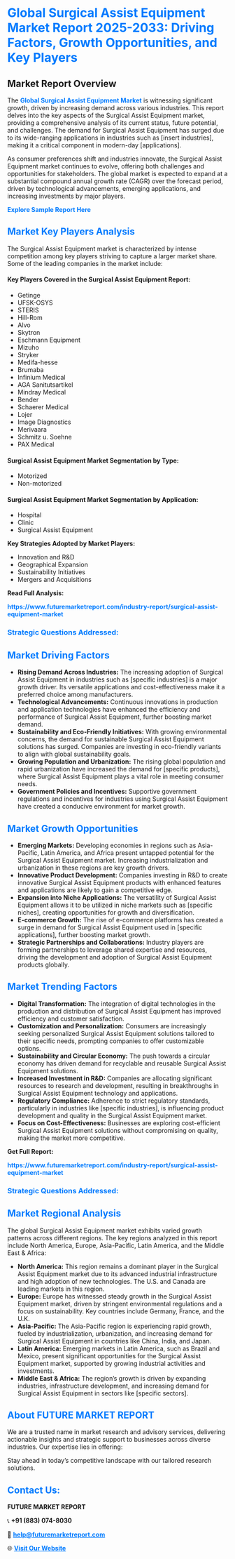 <h1 style="color: #007BFF;">Global Surgical Assist Equipment Market Report 2025-2033: Driving Factors, Growth Opportunities, and Key Players</h1>

<section id="overview">
<h2>Market Report Overview</h2>
<p>The <a href="https://www.futuremarketreport.com/industry-report/surgical-assist-equipment-market" style="color: #007BFF; text-decoration: none;"><strong>Global Surgical Assist Equipment Market</strong></a> is witnessing significant growth, driven by increasing demand across various industries. This report delves into the key aspects of the Surgical Assist Equipment market, providing a comprehensive analysis of its current status, future potential, and challenges. The demand for Surgical Assist Equipment has surged due to its wide-ranging applications in industries such as [insert industries], making it a critical component in modern-day [applications].</p>
<p>As consumer preferences shift and industries innovate, the Surgical Assist Equipment market continues to evolve, offering both challenges and opportunities for stakeholders. The global market is expected to expand at a substantial compound annual growth rate (CAGR) over the forecast period, driven by technological advancements, emerging applications, and increasing investments by major players.</p>
</section>

<section id="overview">
<p><a href="https://www.futuremarketreport.com/request-sample/reportId=122950" style="color: #007BFF; text-decoration: none;"><strong>Explore Sample Report Here</strong></a></p>
</section>

<section id="key-players">
<h2 style="color: #007BFF;">Market Key Players Analysis</h2>
<p>The Surgical Assist Equipment market is characterized by intense competition among key players striving to capture a larger market share. Some of the leading companies in the market include:</p>
<h4>Key Players Covered in the Surgical Assist Equipment Report:</h4>
<ul><li>Getinge</li><li>UFSK-OSYS</li><li>STERIS</li><li>Hill-Rom</li><li>Alvo</li><li>Skytron</li><li>Eschmann Equipment</li><li>Mizuho</li><li>Stryker</li><li>Medifa-hesse</li><li>Brumaba</li><li>Infinium Medical</li><li>AGA Sanitutsartikel</li><li>Mindray Medical</li><li>Bender</li><li>Schaerer Medical</li><li>Lojer</li><li>Image Diagnostics</li><li>Merivaara</li><li>Schmitz u. Soehne</li><li>PAX Medical</li></ul>
<h4>Surgical Assist Equipment Market Segmentation by Type:</h4>
<ul><li>Motorized</li><li>Non-motorized</li></ul>

<h4>Surgical Assist Equipment Market Segmentation by Application:</h4>
<ul><li>Hospital</li><li>Clinic</li><li>Surgical Assist Equipment</li></ul>
<p><strong>Key Strategies Adopted by Market Players:</strong></p>
<ul>
<li>Innovation and R&D</li>
<li>Geographical Expansion</li>
<li>Sustainability Initiatives</li>
<li>Mergers and Acquisitions</li>
</ul>
</section>

<section>
<p><strong>Read Full Analysis: </strong></p><a href="https://www.futuremarketreport.com/industry-report/surgical-assist-equipment-market" style="color: #007BFF; text-decoration: none;"><strong>https://www.futuremarketreport.com/industry-report/surgical-assist-equipment-market</strong></a>
<h3 style="color: #007BFF;">Strategic Questions Addressed:</h3>
</section>

<section id="driving-factors">
<h2 style="color: #007BFF;">Market Driving Factors</h2>
<ul>
<li><strong>Rising Demand Across Industries:</strong> The increasing adoption of Surgical Assist Equipment in industries such as [specific industries] is a major growth driver. Its versatile applications and cost-effectiveness make it a preferred choice among manufacturers.</li>
<li><strong>Technological Advancements:</strong> Continuous innovations in production and application technologies have enhanced the efficiency and performance of Surgical Assist Equipment, further boosting market demand.</li>
<li><strong>Sustainability and Eco-Friendly Initiatives:</strong> With growing environmental concerns, the demand for sustainable Surgical Assist Equipment solutions has surged. Companies are investing in eco-friendly variants to align with global sustainability goals.</li>
<li><strong>Growing Population and Urbanization:</strong> The rising global population and rapid urbanization have increased the demand for [specific products], where Surgical Assist Equipment plays a vital role in meeting consumer needs.</li>
<li><strong>Government Policies and Incentives:</strong> Supportive government regulations and incentives for industries using Surgical Assist Equipment have created a conducive environment for market growth.</li>
</ul>
</section>

<section id="growth-opportunities">
<h2 style="color: #007BFF;">Market Growth Opportunities</h2>
<ul>
<li><strong>Emerging Markets:</strong> Developing economies in regions such as Asia-Pacific, Latin America, and Africa present untapped potential for the Surgical Assist Equipment market. Increasing industrialization and urbanization in these regions are key growth drivers.</li>
<li><strong>Innovative Product Development:</strong> Companies investing in R&D to create innovative Surgical Assist Equipment products with enhanced features and applications are likely to gain a competitive edge.</li>
<li><strong>Expansion into Niche Applications:</strong> The versatility of Surgical Assist Equipment allows it to be utilized in niche markets such as [specific niches], creating opportunities for growth and diversification.</li>
<li><strong>E-commerce Growth:</strong> The rise of e-commerce platforms has created a surge in demand for Surgical Assist Equipment used in [specific applications], further boosting market growth.</li>
<li><strong>Strategic Partnerships and Collaborations:</strong> Industry players are forming partnerships to leverage shared expertise and resources, driving the development and adoption of Surgical Assist Equipment products globally.</li>
</ul>
</section>

<section id="trending-factors">
<h2 style="color: #007BFF;">Market Trending Factors</h2>
<ul>
<li><strong>Digital Transformation:</strong> The integration of digital technologies in the production and distribution of Surgical Assist Equipment has improved efficiency and customer satisfaction.</li>
<li><strong>Customization and Personalization:</strong> Consumers are increasingly seeking personalized Surgical Assist Equipment solutions tailored to their specific needs, prompting companies to offer customizable options.</li>
<li><strong>Sustainability and Circular Economy:</strong> The push towards a circular economy has driven demand for recyclable and reusable Surgical Assist Equipment solutions.</li>
<li><strong>Increased Investment in R&D:</strong> Companies are allocating significant resources to research and development, resulting in breakthroughs in Surgical Assist Equipment technology and applications.</li>
<li><strong>Regulatory Compliance:</strong> Adherence to strict regulatory standards, particularly in industries like [specific industries], is influencing product development and quality in the Surgical Assist Equipment market.</li>
<li><strong>Focus on Cost-Effectiveness:</strong> Businesses are exploring cost-efficient Surgical Assist Equipment solutions without compromising on quality, making the market more competitive.</li>
</ul>
</section>

<section>
<p><strong>Get Full Report: </strong></p><a href="https://www.futuremarketreport.com/industry-report/surgical-assist-equipment-market" style="color: #007BFF; text-decoration: none;"><strong>https://www.futuremarketreport.com/industry-report/surgical-assist-equipment-market</strong></a>
<h3 style="color: #007BFF;">Strategic Questions Addressed:</h3>
</section>


<section id="regional-analysis">
<h2 style="color: #007BFF;">Market Regional Analysis</h2>
<p>The global Surgical Assist Equipment market exhibits varied growth patterns across different regions. The key regions analyzed in this report include North America, Europe, Asia-Pacific, Latin America, and the Middle East & Africa:</p>
<ul>
<li><strong>North America:</strong> This region remains a dominant player in the Surgical Assist Equipment market due to its advanced industrial infrastructure and high adoption of new technologies. The U.S. and Canada are leading markets in this region.</li>
<li><strong>Europe:</strong> Europe has witnessed steady growth in the Surgical Assist Equipment market, driven by stringent environmental regulations and a focus on sustainability. Key countries include Germany, France, and the U.K.</li>
<li><strong>Asia-Pacific:</strong> The Asia-Pacific region is experiencing rapid growth, fueled by industrialization, urbanization, and increasing demand for Surgical Assist Equipment in countries like China, India, and Japan.</li>
<li><strong>Latin America:</strong> Emerging markets in Latin America, such as Brazil and Mexico, present significant opportunities for the Surgical Assist Equipment market, supported by growing industrial activities and investments.</li>
<li><strong>Middle East & Africa:</strong> The region’s growth is driven by expanding industries, infrastructure development, and increasing demand for Surgical Assist Equipment in sectors like [specific sectors].</li>
</ul>
</section>

<footer>
<h2 style="color: #007BFF;">About FUTURE MARKET REPORT</h2>
<p>We are a trusted name in market research and advisory services, delivering actionable insights and strategic support to businesses across diverse industries. Our expertise lies in offering:</p>

<p>Stay ahead in today’s competitive landscape with our tailored research solutions.</p>

<h2 style="color: #007BFF;">Contact Us:</h2>
<p><strong>FUTURE MARKET REPORT</strong></p>
<p>📞 <strong>+91 (883) 074-8030</strong></p>
<p>📧 <strong><a href="mailto:help@futuremarketreport.com" style="color: #007BFF;">help@futuremarketreport.com</a></strong></p>
<p>🌐 <strong><a href="https://www.futuremarketreport.com/" style="color: #007BFF;">Visit Our Website</a></strong></p>
</footer>